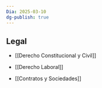 ```yaml
---
Dia: 2025-03-10
dg-publish: true
---
```


## Legal
- [[Derecho Constitucional y Civil]]
    
- [[Derecho Laboral]]
    
- [[Contratos y Sociedades]]
    
